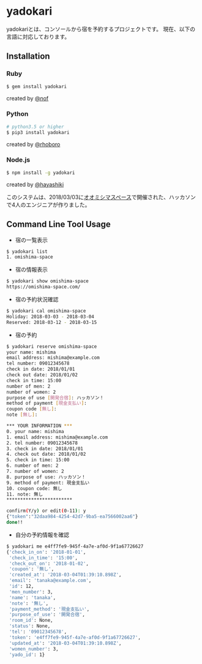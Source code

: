 # yadokari

yadokariとは、コンソールから宿を予約するプロジェクトです。
現在、以下の言語に対応しております。

## Installation

### Ruby
```sh
$ gem install yadokari
```
created by [@nof](https://github.com/omishimaspace/yadokari.rb)

### Python
```sh
# python3.5 or higher
$ pip3 install yadokari
```
created by [@rhoboro](https://github.com/omishimaspace/yadokari.py)

### Node.js
```sh
$ npm install -g yadokari
```
created by [@hayashiki](https://github.com/omishimaspace/yadokari.js)

このシステムは、2018/03/03に[オオミシマスペース](https://omishima-space.com)で開催された、ハッカソンで4人のエンジニアが作りました。


## Command Line Tool Usage

* 宿の一覧表示

```sh
$ yadokari list
1. omishima-space
```

* 宿の情報表示

```sh
$ yadokari show omishima-space
https://omishima-space.com/
```

* 宿の予約状況確認

```sh
$ yadokari cal omishima-space
Holiday: 2018-03-03 - 2018-03-04
Reserved: 2018-03-12 - 2018-03-15
```

* 宿の予約

```sh
$ yadokari reserve omishima-space
your name: mishima
email address: mishima@example.com
tel number: 09012345678
check in date: 2018/01/01
check out date: 2018/01/02
check in time: 15:00
number of men: 2
number of women: 2
purpose of use [開発合宿]: ハッカソン！
method of payment [現金支払い]:
coupon code [無し]:
note [無し]:

*** YOUR INFORMATION ***
0. your name: mishima
1. email address: mishima@example.com
2. tel number: 09012345678
3. check in date: 2018/01/01
4. check out date: 2018/01/02
5. check in time: 15:00
6. number of men: 2
7. number of women: 2
8. purpose of use: ハッカソン！
9. method of payment: 現金支払い
10. coupon code: 無し
11. note: 無し
************************

confirm(Y/y) or edit(0-11): y
{"token":"32daa984-4254-42d7-9ba5-ea7566002aa6"}
done!!
```

* 自分の予約情報を確認

```sh
$ yadokari me e4ff7fe9-945f-4a7e-af0d-9f1a67726627
{'check_in_on': '2018-01-01',
 'check_in_time': '15:00',
 'check_out_on': '2018-01-02',
 'coupon': '無し',
 'created_at': '2018-03-04T01:39:10.898Z',
 'email': 'tanaka@example.com',
 'id': 12,
 'men_number': 3,
 'name': 'tanaka',
 'note': '無し',
 'payment_method': '現金支払い',
 'purpose_of_use': '開発合宿',
 'room_id': None,
 'status': None,
 'tel': '09012345678',
 'token': 'e4ff7fe9-945f-4a7e-af0d-9f1a67726627',
 'updated_at': '2018-03-04T01:39:10.898Z',
 'women_number': 3,
 'yado_id': 1}
```
